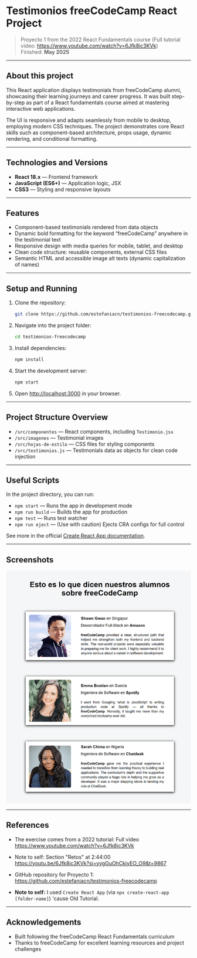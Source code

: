 
# Testimonios freeCodeCamp React Project

> Proyecto 1 from the 2022 React Fundamentals course (Full tutorial video: https://www.youtube.com/watch?v=6Jfk8ic3KVk)  
> Finished: **May 2025**

---

## About this project

This React application displays testimonials from freeCodeCamp alumni, showcasing their learning journeys and career progress. It was built step-by-step as part of a React fundamentals course aimed at mastering interactive web applications.

The UI is responsive and adapts seamlessly from mobile to desktop, employing modern CSS techniques. The project demonstrates core React skills such as component-based architecture, props usage, dynamic rendering, and conditional formatting.

---

## Technologies and Versions

- **React 18.x** — Frontend framework  
- **JavaScript (ES6+)** — Application logic, JSX  
- **CSS3** — Styling and responsive layouts  

---

## Features

- Component-based testimonials rendered from data objects  
- Dynamic bold formatting for the keyword “freeCodeCamp” anywhere in the testimonial text  
- Responsive design with media queries for mobile, tablet, and desktop  
- Clean code structure: reusable components, external CSS files  
- Semantic HTML and accessible image alt texts (dynamic capitalization of names)

---

## Setup and Running

1. Clone the repository:  
   ```bash
   git clone https://github.com/estefaniacn/testimonios-freecodecamp.git
   ```
2. Navigate into the project folder:  
   ```bash
   cd testimonios-freecodecamp
   ```
3. Install dependencies:  
   ```bash
   npm install
   ```
4. Start the development server:  
   ```bash
   npm start
   ```
5. Open [http://localhost:3000](http://localhost:3000) in your browser.

---

## Project Structure Overview

- `/src/componentes` — React components, including `Testimonio.jsx`  
- `/src/imagenes` — Testimonial images  
- `/src/hojas-de-estilo` — CSS files for styling components  
- `/src/testimonios.js` — Testimonials data as objects for clean code injection

---

## Useful Scripts

In the project directory, you can run:

- `npm start` — Runs the app in development mode  
- `npm run build` — Builds the app for production  
- `npm test` — Runs test watcher  
- `npm run eject` — (Use with caution) Ejects CRA configs for full control

See more in the official [Create React App documentation](https://facebook.github.io/create-react-app/docs/getting-started).

---

## Screenshots

![Testimonios freeCodeCamp - Desktop](src/imagenes/scsh01.png)

---

## References

- The exercise comes from a 2022 tutorial: Full video  
  https://www.youtube.com/watch?v=6Jfk8ic3KVk  
- Note to self: Section "Retos" at 2:44:00  
  https://youtu.be/6Jfk8ic3KVk?si=yvgGuOhCkjyEO_O9&t=9867  
- GitHub repository for Proyecto 1:  
  https://github.com/estefaniacn/testimonios-freecodecamp

- **Note to self:**  I used `Create React App` (via `npx create-react-app [folder-name]`) 'cause Old Tutorial.  
---

## Acknowledgements

- Built following the freeCodeCamp React Fundamentals curriculum  
- Thanks to freeCodeCamp for excellent learning resources and project challenges
